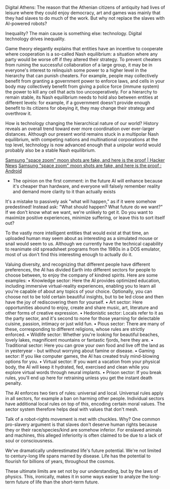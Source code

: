 
Digital Athens:
The reason that the Athenian citizens of antiquity had lives of leisure where they could enjoy democracy, art and games was mainly that they had slaves to do much of the work.
But why not replace the slaves with AI-powered robots?

Inequality? The main cause is something else: technology. Digital technology drives inequality.

Game theory elegantly explains that entities have an incentive to cooperate where cooperation is a so-called Nash equilibrium: a situation where any party would be worse off if they altered their strategy.
To prevent cheaters from ruining the successful collaboration of a large group, it may be in everyone's interest to relinquish some power to a higher level in the hierarchy that can punish cheaters.
For example, people may collectively benefit from granting a government power to enforce laws, and cells in your body may collectively benefit from giving a police force (immune system) the power to kill any cell that acts too uncooperatively.
For a hierarchy to remain stable, its Nash equilibrium needs to hold also between entities at different levels: for example, if a government doesn't provide enough benefit to its citizens for obeying it, they may change their strategy and overthrow it.

How is technology changing the hierarchical nature of our world?
History reveals an overall trend toward ever more coordination over ever-larger distances.
Although our present world remains stuck in a multipolar Nash equilibrium, with competing nations and multinational corporations at the top level, technology is now advanced enough that a unipolar world would probably also be a stable Nash equilibrium.

[Samsung "space zoom" moon shots are fake, and here is the proof | Hacker News](https://news.ycombinator.com/item?id=35107601)
[Samsung "space zoom" moon shots are fake, and here is the proof : Android](https://old.reddit.com/r/Android/comments/11nzrb0/samsung_space_zoom_moon_shots_are_fake_and_here/)
- The opinion on the first comment: in the future AI will enhance because it's cheaper than hardware, and everyone will falsely remember reality and demand more clarity to it than actually exists

It's a mistake to passively ask "what will happen," as if it were somehow predestined!
Instead ask: "What should happen? What future do we want?"
If we don't know what we want, we're unlikely to get it.
Do you want to maximize positive experiences, minimize suffering, or leave this to sort itself out?

To the vastly more intelligent entities that would exist at that time, an uploaded human may seem about as interesting as a simulated mouse or snail would seem to us.
Although we currently have the technical capability to reanimate old spreadsheet programs from the 1980s in a DOS emulator, most of us don't find this interesting enough to actually do it.

Valuing diversity, and recognizing that different people have different preferences, the AI has divided Earth into different sectors for people to choose between, to enjoy the company of kindred spirits.
Here are some examples:
• Knowledge sector: Here the AI provides optimized education, including immersive virtual-reality experiences, enabling you to learn all you're capable of about any topics of your choice. Optionally, you can choose not to be told certain beautiful insights, but to be led close and then have the joy of rediscovering them for yourself.
• Art sector: Here opportunities abound to enjoy, create and share music, art, literature and other forms of creative expression.
• Hedonistic sector: Locals refer to it as the party sector, and it's second to none for those yearning for delectable cuisine, passion, intimacy or just wild fun.
• Pious sector: There are many of these, corresponding to different religions, whose rules are strictly enforced.
• Wildlife sector: Whether you're looking for beautiful beaches, lovely lakes, magnificent mountains or fantastic fjords, here they are.
• Traditional sector: Here you can grow your own food and live off the land as in yesteryear - but without worrying about famine or disease.
• Gaming sector: If you like computer games, the AI has created truly mind-blowing options for you.
• Virtual sector: If you want a vacation from your physical body, the AI will keep it hydrated, fed, exercised and clean while you explore virtual words through neural implants.
• Prison sector: If you break rules, you'll end up here for retraining unless you get the instant death penalty.

The AI enforces two tiers of rules: universal and local.
Universal rules apply in all sectors, for example a ban on harming other people.
Individual sectors have additional local rules on top of this, encoding certain moral values.
The sector system therefore helps deal with values that don't mesh.

Talk of a robot-rights movement is met with chuckles. Why? One common pro-slavery argument is that slaves don't deserve human rights because they or their race/species/kind are somehow inferior. For enslaved animals and machines, this alleged inferiority is often claimed to be due to a lack of soul or consciousness.

We've dramatically underestimated life's future potential.
We're not limited to century-long life spans marred by disease.
Life has the potential to flourish for billions of years, throughout the cosmos.

These ultimate limits are set not by our understanding, but by the laws of physics.
This, ironically, makes it in some ways easier to analyze the long-term future of life than the short-term future.
